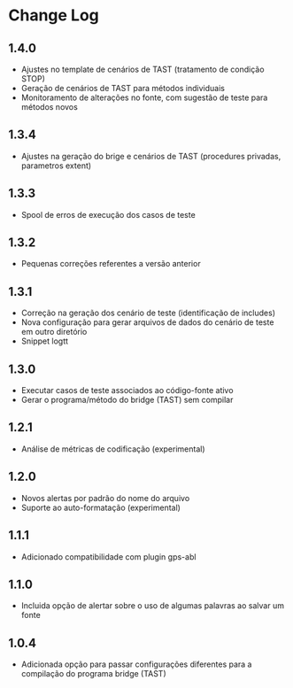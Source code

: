 # Change Log

## 1.4.0
- Ajustes no template de cenários de TAST (tratamento de condição STOP)
- Geração de cenários de TAST para métodos individuais
- Monitoramento de alterações no fonte, com sugestão de teste para métodos novos

## 1.3.4
- Ajustes na geração do brige e cenários de TAST (procedures privadas, parametros extent)

## 1.3.3
- Spool de erros de execução dos casos de teste

## 1.3.2
- Pequenas correções referentes a versão anterior

## 1.3.1
- Correção na geração dos cenário de teste (identificação de includes)
- Nova configuração para gerar arquivos de dados do cenário de teste em outro diretório
- Snippet logtt

## 1.3.0
- Executar casos de teste associados ao código-fonte ativo
- Gerar o programa/método do bridge (TAST) sem compilar

## 1.2.1
- Análise de métricas de codificação (experimental)

## 1.2.0
- Novos alertas por padrão do nome do arquivo
- Suporte ao auto-formatação (experimental)

## 1.1.1
- Adicionado compatibilidade com plugin gps-abl

## 1.1.0
- Incluida opção de alertar sobre o uso de algumas palavras ao salvar um fonte

## 1.0.4
- Adicionada opção para passar configurações diferentes para a compilação do programa bridge (TAST)
